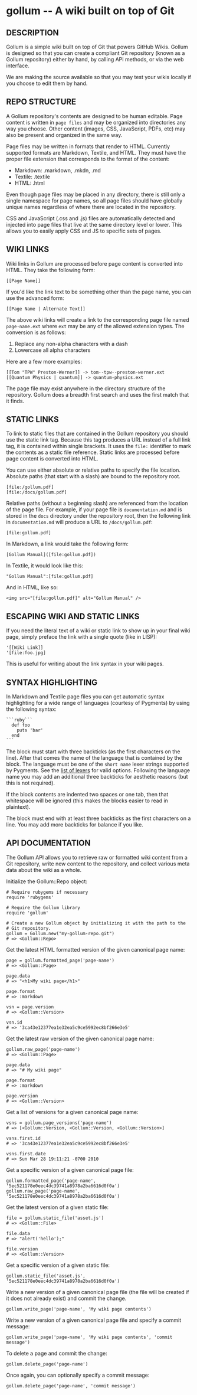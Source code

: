 gollum -- A wiki built on top of Git
====================================

## DESCRIPTION

Gollum is a simple wiki built on top of Git that powers GitHub Wikis. Gollum
is designed so that you can create a compliant Git repository (known as a
Gollum repository) either by hand, by calling API methods, or via the web
interface.

We are making the source available so that you may test your wikis locally if
you choose to edit them by hand.


## REPO STRUCTURE

A Gollum repository's contents are designed to be human editable. Page content
is written in `page files` and may be organized into directories any way you
choose. Other content (images, CSS, JavaScript, PDFs, etc) may also be
present and organized in the same way.

Page files may be written in formats that render to HTML. Currently supported
formats are Markdown, Textile, and HTML. They must have the proper file
extension that corresponds to the format of the content:

  * Markdown: .markdown, .mkdn, .md
  * Textile: .textile
  * HTML: .html

Even though page files may be placed in any directory, there is still only a
single namespace for page names, so all page files should have globally unique
names regardless of where there are located in the repository.

CSS and JavaScript (.css and .js) files are automatically detected and
injected into page files that live at the same directory level or lower. This
allows you to easily apply CSS and JS to specific sets of pages.


## WIKI LINKS

Wiki links in Gollum are processed before page content is converted into HTML.
They take the following form:

    [[Page Name]]

If you'd like the link text to be something other than the page name, you can
use the advanced form:

    [[Page Name | Alternate Text]]

The above wiki links will create a link to the corresponding page file named
`page-name.ext` where `ext` may be any of the allowed extension types. The
conversion is as follows:

  1. Replace any non-alpha characters with a dash
  2. Lowercase all alpha characters

Here are a few more examples:

    [[Tom "TPW" Preston-Werner]] -> tom--tpw--preston-werner.ext
    [[Quantum Physics | quantum]] -> quantum-physics.ext

The page file may exist anywhere in the directory structure of the repository.
Gollum does a breadth first search and uses the first match that it finds.

## STATIC LINKS

To link to static files that are contained in the Gollum repository you should
use the static link tag. Because this tag produces a URL instead of a full
link tag, it is contained within single brackets. It uses the `file:`
identifier to mark the contents as a static file reference. Static links are
processed before page content is converted into HTML.

You can use either absolute or relative paths to specify the file location.
Absolute paths (that start with a slash) are bound to the repository root.

    [file:/gollum.pdf]
    [file:/docs/gollum.pdf]

Relative paths (without a beginning slash) are referenced from the location of
the page file. For example, if your page file is `documentation.md` and is
stored in the `docs` directory under the repository root, then the following
link in `documentation.md` will produce a URL to `/docs/gollum.pdf`:

    [file:gollum.pdf]

In Markdown, a link would take the following form:

    [Gollum Manual]([file:gollum.pdf])

In Textile, it would look like this:

    "Gollum Manual":[file:gollum.pdf]

And in HTML, like so:

    <img src="[file:gollum.pdf]" alt="Gollum Manual" />


## ESCAPING WIKI AND STATIC LINKS

If you need the literal text of a wiki or static link to show up in your final
wiki page, simply preface the link with a single quote (like in LISP):

    '[[Wiki Link]]
    '[file:foo.jpg]

This is useful for writing about the link syntax in your wiki pages.


## SYNTAX HIGHLIGHTING

In Markdown and Textile page files you can get automatic syntax highlighting
for a wide range of languages (courtesy of Pygments) by using the following
syntax:

    ```ruby```
      def foo
        puts 'bar'
      end
    ```

The block must start with three backticks (as the first characters on the
line). After that comes the name of the language that is contained by the
block. The language must be one of the `short name` lexer strings supported by
Pygments. See the [list of lexers](http://pygments.org/docs/lexers/) for valid
options. Following the language name you may add an additional three backticks
for aesthetic reasons (but this is not required).

If the block contents are indented two spaces or one tab, then that whitespace
will be ignored (this makes the blocks easier to read in plaintext).

The block must end with at least three backticks as the first characters on a
line. You may add more backticks for balance if you like.


## API DOCUMENTATION

The Gollum API allows you to retrieve raw or formatted wiki content from a Git
repository, write new content to the repository, and collect various meta data
about the wiki as a whole.

Initialize the Gollum::Repo object:

    # Require rubygems if necessary
    require 'rubygems'

    # Require the Gollum library
    require 'gollum'

    # Create a new Gollum object by initializing it with the path to the
    # Git repository.
    gollum = Gollum.new("my-gollum-repo.git")
    # => <Gollum::Repo>

Get the latest HTML formatted version of the given canonical page name:

    page = gollum.formatted_page('page-name')
    # => <Gollum::Page>

    page.data
    # => "<h1>My wiki page</h1>"

    page.format
    # => :markdown

    vsn = page.version
    # => <Gollum::Version>

    vsn.id
    # => '3ca43e12377ea1e32ea5c9ce5992ec8bf266e3e5'

Get the latest raw version of the given canonical page name:

    gollum.raw_page('page-name')
    # => <Gollum::Page>

    page.data
    # => "# My wiki page"

    page.format
    # => :markdown

    page.version
    # => <Gollum::Version>

Get a list of versions for a given canonical page name:

    vsns = gollum.page_versions('page-name')
    # => [<Gollum::Version, <Gollum::Version, <Gollum::Version>]

    vsns.first.id
    # => '3ca43e12377ea1e32ea5c9ce5992ec8bf266e3e5'

    vsns.first.date
    # => Sun Mar 28 19:11:21 -0700 2010

Get a specific version of a given canonical page file:

    gollum.formatted_page('page-name', '5ec521178e0eec4dc39741a8978a2ba6616d0f0a')
    gollum.raw_page('page-name', '5ec521178e0eec4dc39741a8978a2ba6616d0f0a')

Get the latest version of a given static file:

    file = gollum.static_file('asset.js')
    # => <Gollum::File>

    file.data
    # => "alert('hello');"

    file.version
    # => <Gollum::Version>

Get a specific version of a given static file:

    gollum.static_file('asset.js', '5ec521178e0eec4dc39741a8978a2ba6616d0f0a')

Write a new version of a given canonical page file (the file will be created
if it does not already exist) and commit the change.

    gollum.write_page('page-name', 'My wiki page contents')

Write a new version of a given canonical page file and specify a commit
message:

    gollum.write_page('page-name', 'My wiki page contents', 'commit message')

To delete a page and commit the change:

    gollum.delete_page('page-name')

Once again, you can optionally specify a commit message:

    gollum.delete_page('page-name', 'commit message')
